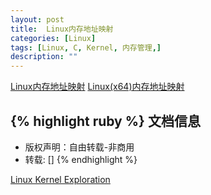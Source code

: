 ```yaml
---
layout: post
title:  Linux内存地址映射
categories: [Linux]
tags: [Linux, C, Kernel, 内存管理,]
description: ""
---
```




[Linux内存地址映射](/docments/Linux_Memory_Address_Mapping.pdf)
[Linux(x64)内存地址映射](/docments/Linux_x64_Memory_Address_Mapping.pdf)



{% highlight ruby %}
文档信息
--------------
* 版权声明：自由转载-非商用
* 转载: []
{% endhighlight %}

[Linux Kernel Exploration](http://ilinuxkernel.com/)

[jekyll]:      http://jekyllrb.com
[jekyll-gh]:   https://github.com/jekyll/jekyll
[jekyll-help]: https://github.com/jekyll/jekyll-help
